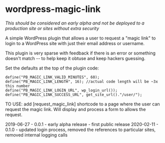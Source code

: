 # wordpress-magic-link

*This should be considered an early alpha and not be deployed to a production site or sites without extra security*

A simple WordPress plugin that allows a user to request a "magic link" to login to a WordPress site with just their email address or username. 

This plugin is very sparse with feedback if there is an error or something doesn't match -- to help keep it obtuse and keep hackers guessing.

Set the defaults at the top of the plugin code:

```
define("PB_MAGIC_LINK_VALID_MINUTES", 60);
define("PB_MAGIC_LINK_LENGTH", 16); //actual code length will be ~3x this number
define("PB_MAGIC_LINK_LOGIN_URL", wp_login_url());
define("PB_MAGIC_LINK_SUCCESS_URL", get_site_url()."/user/");
```

TO USE: add [request_magic_link] shortcode to a page where the user can request the magic link. Will display and process a form to allows the request.

2019-06-27 - 0.0.1 - early alpha release - first public release
2020-02-11 - 0.1.0 - updated login process, removed the references to particular sites, removed internal logging calls